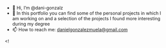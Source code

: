 - 👋 Hi, I’m @dani-gonzalz
- 👀 In this portfolio you can find some of the personal projects in which I am working on and a selection of the projects I found more interesting during my degree 
- 📫 How to reach me: danielgonzalezmuela@gmail.com

<!
